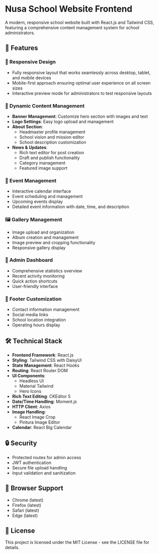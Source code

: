 # Nusa School Website Frontend

A modern, responsive school website built with React.js and Tailwind CSS, featuring a comprehensive content management system for school administrators.

## 🌟 Features

### 📱 Responsive Design
- Fully responsive layout that works seamlessly across desktop, tablet, and mobile devices
- Mobile-first approach ensuring optimal user experience on all screen sizes
- Interactive preview mode for administrators to test responsive layouts

### 🎨 Dynamic Content Management
- **Banner Management**: Customize hero section with images and text
- **Logo Settings**: Easy logo upload and management
- **About Section**: 
  - Headmaster profile management
  - School vision and mission editor
  - School description customization
- **News & Updates**: 
  - Rich text editor for post creation
  - Draft and publish functionality
  - Category management
  - Featured image support

### 📅 Event Management
- Interactive calendar interface
- Event scheduling and management
- Upcoming events display
- Detailed event information with date, time, and description

### 🖼️ Gallery Management
- Image upload and organization
- Album creation and management
- Image preview and cropping functionality
- Responsive gallery display

### 👤 Admin Dashboard
- Comprehensive statistics overview
- Recent activity monitoring
- Quick action shortcuts
- User-friendly interface

### 🔗 Footer Customization
- Contact information management
- Social media links
- School location integration
- Operating hours display

## 🛠️ Technical Stack

- **Frontend Framework**: React.js
- **Styling**: Tailwind CSS with DaisyUI
- **State Management**: React Hooks
- **Routing**: React Router DOM
- **UI Components**: 
  - Headless UI
  - Material Tailwind
  - Hero Icons
- **Rich Text Editing**: CKEditor 5
- **Date/Time Handling**: Moment.js
- **HTTP Client**: Axios
- **Image Handling**: 
  - React Image Crop
  - Pintura Image Editor
- **Calendar**: React Big Calendar


## 🔒 Security

- Protected routes for admin access
- JWT authentication
- Secure file upload handling
- Input validation and sanitization

## 🎯 Browser Support

- Chrome (latest)
- Firefox (latest)
- Safari (latest)
- Edge (latest)

## 📄 License

This project is licensed under the MIT License - see the LICENSE file for details.

